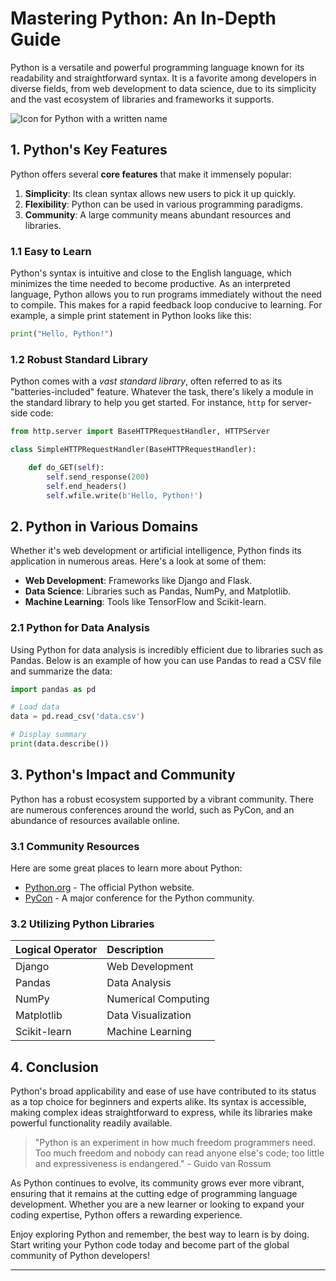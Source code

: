 # Mastering Python: An In-Depth Guide

Python is a versatile and powerful programming language known for its readability and straightforward syntax. It is a favorite among developers in diverse fields, from web development to data science, due to its simplicity and the vast ecosystem of libraries and frameworks it supports.

 ![Icon for Python with a written name](https://upload.wikimedia.org/wikipedia/commons/thumb/f/f8/Python_logo_and_wordmark.svg/486px-Python_logo_and_wordmark.svg.png)

 ## 1. Python's Key Features

Python offers several **core features** that make it immensely popular:
1. **Simplicity**: Its clean syntax allows new users to pick it up quickly.
2. **Flexibility**: Python can be used in various programming paradigms.
3. **Community**:  A large community means abundant resources and libraries.

### 1.1 Easy to Learn

Python's syntax is intuitive and close to the English language, which minimizes the time needed to become productive. As an interpreted language, Python allows you to run programs immediately without the need to compile. This makes for a rapid feedback loop conducive to learning. For example, a simple print statement in Python looks like this:

 ```python 
 print("Hello, Python!")
 ```

### 1.2  Robust Standard Library

 Python comes with a *vast standard library*, often referred to as its "batteries-included" feature.
 Whatever the task, there's likely a module in the standard library to help you get started. For instance, `http` for server-side code:

```python
from http.server import BaseHTTPRequestHandler, HTTPServer

class SimpleHTTPRequestHandler(BaseHTTPRequestHandler):

    def do_GET(self):
        self.send_response(200)
        self.end_headers()
        self.wfile.write(b'Hello, Python!')
```

 ## 2. Python in Various Domains

Whether it's web development or artificial intelligence, Python finds its application in numerous areas. Here's a look at some of them:

 - **Web Development**: Frameworks like Django and Flask.
 - **Data Science**: Libraries such as Pandas, NumPy, and Matplotlib.
 - **Machine Learning**: Tools like TensorFlow and Scikit-learn.

### 2.1 Python for Data Analysis

Using Python for data analysis is incredibly efficient due to libraries such as Pandas. Below is an example of how you can use Pandas to read a CSV file and summarize the data:

 ```python
import pandas as pd

 # Load data
 data = pd.read_csv('data.csv')

 # Display summary
 print(data.describe())
```

 ## 3. Python's Impact and Community

Python has a robust ecosystem supported by a vibrant community. There are numerous conferences around the world, such as PyCon, and an abundance of resources available online.

### 3.1 Community Resources

Here are some great places to learn more about Python:
- [Python.org](https://www.python.org/) - The official Python website.
- [PyCon](https://pycon.org/) - A major conference for the Python community.

### 3.2 Utilizing Python Libraries

| **Logical Operator** | **Description**      |
| :-------             | :------              |
| Django               |  Web Development     |
| Pandas               |  Data Analysis       |
| NumPy                |  Numerical Computing |
| Matplotlib           |  Data Visualization  |
| Scikit-learn         | Machine Learning     |

## 4. Conclusion

Python's broad applicability and ease of use have contributed to its status as a top choice for beginners and experts alike. Its syntax is accessible, making complex ideas straightforward to express, while its libraries make powerful functionality readily available.

> "Python is an experiment in how much freedom programmers need. Too much freedom and nobody can read anyone else's code; too little and expressiveness is endangered." - Guido van Rossum

 As Python continues to evolve, its community grows ever more vibrant, ensuring that it remains at the cutting edge of programming language development. Whether you are a new learner or looking to expand your coding expertise, Python offers a rewarding experience.

 Enjoy exploring Python and remember, the best way to learn is by doing. Start writing your Python code today and become part of the global community of Python developers!

 ___
 

